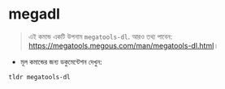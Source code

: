 # megadl

> এই কমান্ড একটি উপনাম `megatools-dl`.
> আরও তথ্য পাবেন: <https://megatools.megous.com/man/megatools-dl.html>।

- মূল কমান্ডের জন্য ডকুমেন্টেশন দেখুন:

`tldr megatools-dl`
